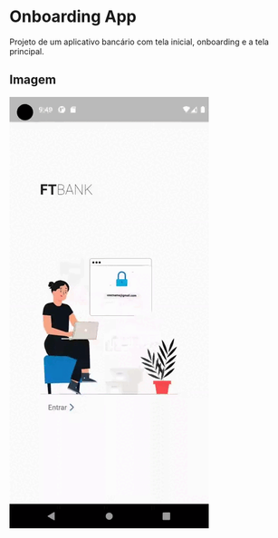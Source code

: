 # Onboarding App

Projeto de um aplicativo bancário com tela inicial, onboarding e a tela principal.

## Imagem

![Imagem do projeto](onboarding.gif)


